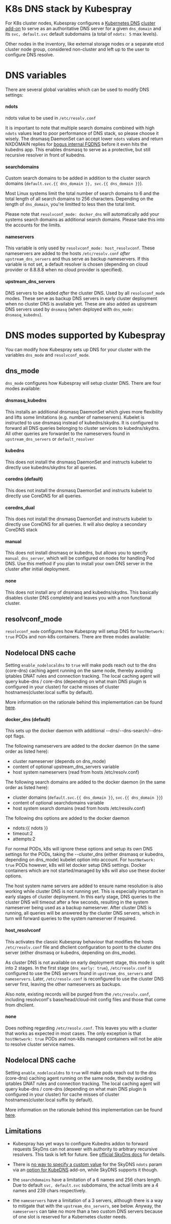 K8s DNS stack by Kubespray
======================

For K8s cluster nodes, Kubespray configures a [Kubernetes DNS](http://kubernetes.io/docs/admin/dns/)
[cluster add-on](http://releases.k8s.io/master/cluster/addons/README.md)
to serve as an authoritative DNS server for a given ``dns_domain`` and its
``svc, default.svc`` default subdomains (a total of ``ndots: 5`` max levels).

Other nodes in the inventory, like external storage nodes or a separate etcd cluster
node group, considered non-cluster and left up to the user to configure DNS resolve.


DNS variables
=============

There are several global variables which can be used to modify DNS settings:

#### ndots
ndots value to be used in ``/etc/resolv.conf``

It is important to note that multiple search domains combined with high ``ndots``
values lead to poor performance of DNS stack, so please choose it wisely.
The dnsmasq DaemonSet can accept lower ``ndots`` values and return NXDOMAIN
replies for [bogus internal FQDNS](https://github.com/kubernetes/kubernetes/issues/19634#issuecomment-253948954)
before it even hits the kubedns app. This enables dnsmasq to serve as a
protective, but still recursive resolver in front of kubedns.

#### searchdomains
Custom search domains to be added in addition to the cluster search domains (``default.svc.{{ dns_domain }}, svc.{{ dns_domain }}``).

Most Linux systems limit the total number of search domains to 6 and the total length of all search domains
to 256 characters. Depending on the length of ``dns_domain``, you're limitted to less then the total limit.

Please note that ``resolvconf_mode: docker_dns`` will automatically add your systems search domains as
additional search domains. Please take this into the accounts for the limits.

#### nameservers
This variable is only used by ``resolvconf_mode: host_resolvconf``. These nameservers are added to the hosts
``/etc/resolv.conf`` *after* ``upstream_dns_servers`` and thus serve as backup nameservers. If this variable
is not set, a default resolver is chosen (depending on cloud provider or 8.8.8.8 when no cloud provider is specified).

#### upstream_dns_servers
DNS servers to be added *after* the cluster DNS. Used by all ``resolvconf_mode`` modes. These serve as backup
DNS servers in early cluster deployment when no cluster DNS is available yet. These are also added as upstream
DNS servers used by ``dnsmasq`` (when deployed with ``dns_mode: dnsmasq_kubedns``).

DNS modes supported by Kubespray
============================

You can modify how Kubespray sets up DNS for your cluster with the variables ``dns_mode`` and ``resolvconf_mode``.

## dns_mode
``dns_mode`` configures how Kubespray will setup cluster DNS. There are four modes available:

#### dnsmasq_kubedns
This installs an additional dnsmasq DaemonSet which gives more flexibility and lifts some
limitations (e.g. number of nameservers). Kubelet is instructed to use dnsmasq instead of kubedns/skydns.
It is configured to forward all DNS queries belonging to cluster services to kubedns/skydns. All
other queries are forwardet to the nameservers found in ``upstream_dns_servers`` or ``default_resolver``

#### kubedns
This does not install the dnsmasq DaemonSet and instructs kubelet to directly use kubedns/skydns for
all queries.

#### coredns (default)
This does not install the dnsmasq DaemonSet and instructs kubelet to directly use CoreDNS for
all queries.

#### coredns_dual
This does not install the dnsmasq DaemonSet and instructs kubelet to directly use CoreDNS for
all queries. It will also deploy a secondary CoreDNS stack

#### manual
This does not install dnsmasq or kubedns, but allows you to specify
`manual_dns_server`, which will be configured on nodes for handling Pod DNS.
Use this method if you plan to install your own DNS server in the cluster after
initial deployment.

#### none
This does not install any of dnsmasq and kubedns/skydns. This basically disables cluster DNS completely and
leaves you with a non functional cluster.

## resolvconf_mode
``resolvconf_mode`` configures how Kubespray will setup DNS for ``hostNetwork: true`` PODs and non-k8s containers.
There are three modes available:

## Nodelocal DNS cache
Setting ``enable_nodelocaldns`` to ``true`` will make pods reach out to the dns (core-dns) caching agent running on the same node, thereby avoiding iptables DNAT rules and connection tracking. The local caching agent will query kube-dns / core-dns (depending on what main DNS plugin is configured in your cluster) for cache misses of cluster hostnames(cluster.local suffix by default).

More information on the rationale behind this implementation can be found [here](https://github.com/kubernetes/enhancements/blob/master/keps/sig-network/0030-nodelocal-dns-cache.md).

#### docker_dns (default)
This sets up the docker daemon with additional --dns/--dns-search/--dns-opt flags.

The following nameservers are added to the docker daemon (in the same order as listed here):
* cluster nameserver (depends on dns_mode)
* content of optional upstream_dns_servers variable
* host system nameservers (read from hosts /etc/resolv.conf)

The following search domains are added to the docker daemon (in the same order as listed here):
* cluster domains (``default.svc.{{ dns_domain }}``, ``svc.{{ dns_domain }}``)
* content of optional searchdomains variable
* host system search domains (read from hosts /etc/resolv.conf)

The following dns options are added to the docker daemon
* ndots:{{ ndots }}
* timeout:2
* attempts:2

For normal PODs, k8s will ignore these options and setup its own DNS settings for the PODs, taking
the --cluster_dns (either dnsmasq or kubedns, depending on dns_mode) kubelet option into account.
For ``hostNetwork: true`` PODs however, k8s will let docker setup DNS settings. Docker containers which
are not started/managed by k8s will also use these docker options.

The host system name servers are added to ensure name resolution is also working while cluster DNS is not
running yet. This is especially important in early stages of cluster deployment. In this early stage,
DNS queries to the cluster DNS will timeout after a few seconds, resulting in the system nameserver being
used as a backup nameserver. After cluster DNS is running, all queries will be answered by the cluster DNS
servers, which in turn will forward queries to the system nameserver if required.

#### host_resolvconf
This activates the classic Kubespray behaviour that modifies the hosts ``/etc/resolv.conf`` file and dhclient
configuration to point to the cluster dns server (either dnsmasq or kubedns, depending on dns_mode).

As cluster DNS is not available on early deployment stage, this mode is split into 2 stages. In the first
stage (``dns_early: true``), ``/etc/resolv.conf`` is configured to use the DNS servers found in ``upstream_dns_servers``
and ``nameservers``. Later, ``/etc/resolv.conf`` is reconfigured to use the cluster DNS server first, leaving
the other nameservers as backups.

Also note, existing records will be purged from the `/etc/resolv.conf`,
including resolvconf's base/head/cloud-init config files and those that come from dhclient.

#### none
Does nothing regarding ``/etc/resolv.conf``. This leaves you with a cluster that works as expected in most cases.
The only exception is that ``hostNetwork: true`` PODs and non-k8s managed containers will not be able to resolve
cluster service names.

## Nodelocal DNS cache
Setting ``enable_nodelocaldns`` to ``true`` will make pods reach out to the dns (core-dns) caching agent running on the same node, thereby avoiding iptables DNAT rules and connection tracking. The local caching agent will query kube-dns / core-dns (depending on what main DNS plugin is configured in your cluster) for cache misses of cluster hostnames(cluster.local suffix by default).

More information on the rationale behind this implementation can be found [here](https://github.com/kubernetes/enhancements/blob/master/keps/sig-network/0030-nodelocal-dns-cache.md).


Limitations
-----------

* Kubespray has yet ways to configure Kubedns addon to forward requests SkyDns can
  not answer with authority to arbitrary recursive resolvers. This task is left
  for future. See [official SkyDns docs](https://github.com/skynetservices/skydns)
  for details.

* There is
  [no way to specify a custom value](https://github.com/kubernetes/kubernetes/issues/33554)
  for the SkyDNS ``ndots`` param via an
  [option for KubeDNS](https://github.com/kubernetes/kubernetes/blob/master/cmd/kube-dns/app/options/options.go)
  add-on, while SkyDNS supports it though.

* the ``searchdomains`` have a limitation of a 6 names and 256 chars
  length. Due to default ``svc, default.svc`` subdomains, the actual
  limits are a 4 names and 239 chars respectively.

* the ``nameservers`` have a limitation of a 3 servers, although there
  is a way to mitigate that with the ``upstream_dns_servers``,
  see below. Anyway, the ``nameservers`` can take no more than a two
  custom DNS servers because of one slot is reserved for a Kubernetes
  cluster needs.
